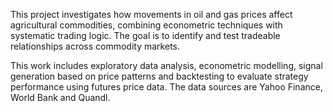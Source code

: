 This project investigates how movements in oil and gas prices affect agricultural commodities, combining econometric techniques with systematic trading logic.
The goal is to identify and test tradeable relationships across commodity markets.

This work includes exploratory data analysis, econometric modelling, signal generation based on price patterns and backtesting to evaluate strategy performance 
using futures price data. The data sources are Yahoo Finance, World Bank and Quandl.

